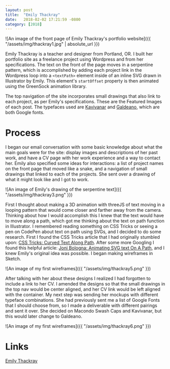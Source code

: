 ```yaml
---
layout: post
title:  "Emily Thackray"
date:   2018-02-02 17:21:59 -0800
category: [2018]
---
```


![An image of the front page of Emily Thackray's portfolio website]({{ "/assets/img/thackray1.jpg" | absolute_url }})

Emily Thackray is a teacher and designer from Portland, OR. I built her portfolio site as a freelance project using Wordpress and from her specifications. The text on the front of the page moves in a serpentine pattern, which is accomplished by adding each project link in the Wordpress loop into a `<textPath>` element inside of an inline SVG drawn in Illustrator by Emily. This element's `startOffset` property is then animated using the GreenSock animation library.

The top navigation of the site incorporates small drawings that also link to each project, as per Emily's specifications. These are the Featured Images of each post. The typefaces used are [Kavivanar](https://fonts.google.com/specimen/Kavivanar/) and [Galdeano](https://fonts.google.com/specimen/Galdeano/), which are both Google fonts.

# Process

I began our email conversation with some basic knowledge about what the main goals were for the site: display images and descriptions of her past work, and have a CV page with her work experience and a way to contact her. Emily also specified some ideas for interactions: a list of project names on the front page that moved like a snake, and a navigation of small drawings that linked to each of the projects. She sent over a drawing of what it might look like and I got to work.

![An image of Emily's drawing of the serpentine text]({{ "/assets/img/thackray3.png" }})

First I thought about making a 3D animation with threeJS of text moving in a looping pattern that would come closer and farther away from the camera. Thinking about how I would accomplish this I knew that the text would have to move along a path, which got me thinking about the text on path function in Illustrator. I remembered reading something on CSS Tricks or seeing a pen on CodePen about text on path using SVGs, and I decided to do some research. First I found the CSS Tricks article that I had originally stumbled upon: [CSS Tricks: Curved Text Along Path](https://css-tricks.com/snippets/svg/curved-text-along-path/). After some more Googling I found this helpful article: [Joni Bologna: Animating SVG text On A Path](http://jonibologna.com/svg-text-along-a-path/), and I knew Emily's original idea was possible. I began making wireframes in Sketch.

![An image of my first wireframes]({{ "/assets/img/thackray5.png" }})

After talking with her about these designs I realized I had forgotten to include a link to her CV. I amended the designs so that the small drawings in the top nav would be center aligned, and her CV link would be left aligned with the container. My next step was sending her mockups with different typeface combinations. She had previously sent me a list of Google Fonts that I should choose from, so I made a deliverable with different pairings and sent it over. She decided on Macondo Swash Caps and Kavivanar, but this would later change to Galdeano.

![An image of my first wireframes]({{ "/assets/img/thackray6.png" }})

# Links

[Emily Thackray](https://www.emlouise.xyz/)
